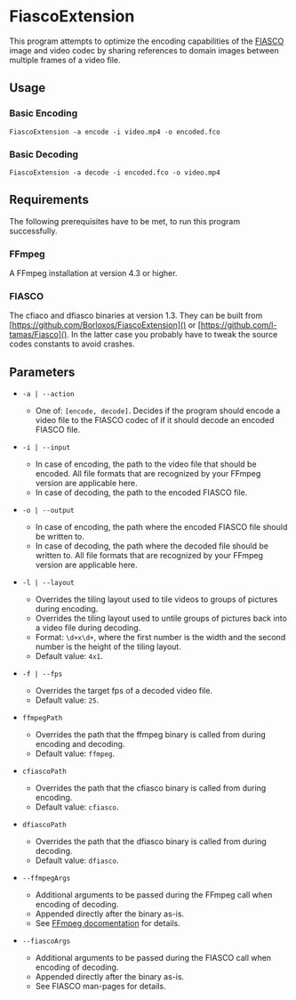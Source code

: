 # FiascoExtension

This program attempts to optimize the encoding capabilities of the [FIASCO](https://github.com/l-tamas/Fiasco) image and
video codec by sharing references to domain images between multiple frames of a video file.

## Usage

### Basic Encoding

```shell
FiascoExtension -a encode -i video.mp4 -o encoded.fco
```

### Basic Decoding

```shell
FiascoExtension -a decode -i encoded.fco -o video.mp4
```

## Requirements

The following prerequisites have to be met, to run this program successfully.

### FFmpeg

A FFmpeg installation at version 4.3 or higher.

### FIASCO

The cfiaco and dfiasco binaries at version 1.3. They can be built from [https://github.com/Borloxos/FiascoExtension]()
or [https://github.com/l-tamas/Fiasco](). In the latter case you probably have to tweak the source codes constants to
avoid crashes.

## Parameters

- `-a | --action`
    - One of: `[encode, decode]`. Decides if the program should encode a video file to the FIASCO codec of if it should
      decode an encoded FIASCO file.

- `-i | --input`
    - In case of encoding, the path to the video file that should be encoded. All file formats that are recognized by
      your FFmpeg version are applicable here.
    - In case of decoding, the path to the encoded FIASCO file.

- `-o | --output`
    - In case of encoding, the path where the encoded FIASCO file should be written to.
    - In case of decoding, the path where the decoded file should be written to. All file formats that are recognized by
      your FFmpeg version are applicable here.

- `-l | --layout`
    - Overrides the tiling layout used to tile videos to groups of pictures during encoding.
    - Overrides the tiling layout used to untile groups of pictures back into a video file during decoding.
    - Format: `\d+x\d+`, where the first number is the width and the second number is the height of the tiling layout.
    - Default value: `4x1`.

- `-f | --fps`
    - Overrides the target fps of a decoded video file.
    - Default value: `25`.

- `ffmpegPath`
    - Overrides the path that the ffmpeg binary is called from during encoding and decoding.
    - Default value: `ffmpeg`.

- `cfiascoPath`
    - Overrides the path that the cfiasco binary is called from during encoding.
    - Default value: `cfiasco`.

- `dfiascoPath`
    - Overrides the path that the dfiasco binary is called from during decoding.
    - Default value: `dfiasco`.

- `--ffmpegArgs`
    - Additional arguments to be passed during the FFmpeg call when encoding of decoding.
    - Appended directly after the binary as-is.
    - See [FFmpeg docomentation](https://ffmpeg.org/ffmpeg.html) for details.

- `--fiascoArgs`
    - Additional arguments to be passed during the FIASCO call when encoding of decoding.
    - Appended directly after the binary as-is.
    - See FIASCO man-pages for details.